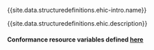{{site.data.structuredefinitions.ehic-intro.name}}

{{site.data.structuredefinitions.ehic.description}}

#### Conformance resource variables defined [here](http://wiki.hl7.org/index.php?title=IG_Publisher_Documentation#Jekyll)
